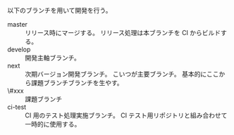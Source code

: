 以下のブランチを用いて開発を行う。

<dl>
  <dt>master</dt>
  <dd>リリース時にマージする。 リリース処理は本ブランチを CI からビルドする。</dd>

  <dt>develop</dt>
  <dd>開発主軸ブランチ。</dd>

  <dt>next</dt>
  <dd>次期バージョン開発ブランチ。 こいつが主要ブランチ。 基本的にここから課題ブランチブランチを生やす。</dd>

  <dt>\#xxx</dt>
  <dd>課題ブランチ</dd>

  <dt>ci-test</dt>
  <dd>CI 用のテスト処理実施ブランチ。 CI テスト用リポジトリと組み合わせて一時的に使用する。</dd>
</dl>
